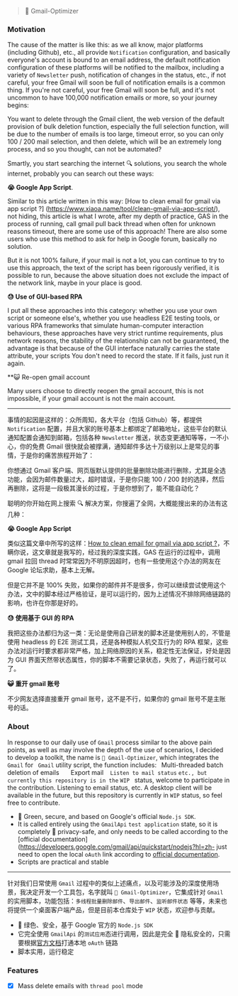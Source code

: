 > 📮 Gmail-Optimizer

### Motivation

The cause of the matter is like this: as we all know, major platforms (including Github), etc., all provide `Notification` configuration, and basically everyone's account is bound to an email address, the default notification configuration of these platforms will be notified to the mailbox, including a variety of `Newsletter` push, notification of changes in the status, etc., if not careful, your free Gmail will soon be full of notification emails is a common thing. If you're not careful, your free Gmail will soon be full, and it's not uncommon to have 100,000 notification emails or more, so your journey begins:

You want to delete through the Gmail client, the web version of the default provision of bulk deletion function, especially the full selection function, will be due to the number of emails is too large, timeout error, so you can only 100 / 200 mail selection, and then delete, which will be an extremely long process, and so you thought, can not be automated?

Smartly, you start searching the internet 🔍 solutions, you search the whole internet, probably you can search out these ways:

**😭 Google App Script**.

Similar to this article written in this way: [How to clean email for gmail via app script ?] (https://www.xiaoa.name/tool/clean-gmail-via-app-script/), not hiding, this article is what I wrote, after my depth of practice, GAS in the process of running, call gmail pull back thread when often for unknown reasons timeout, there are some use of this approach! There are also some users who use this method to ask for help in Google forum, basically no solution.

But it is not 100% failure, if your mail is not a lot, you can continue to try to use this approach, the text of the script has been rigorously verified, it is possible to run, because the above situation does not exclude the impact of the network link, maybe in your place is good.

**😓 Use of GUI-based RPA**

I put all these approaches into this category: whether you use your own script or someone else's, whether you use headless E2E testing tools, or various RPA frameworks that simulate human-computer interaction behaviours, these approaches have very strict runtime requirements, plus network reasons, the stability of the relationship can not be guaranteed, the advantage is that because of the GUI interface naturally carries the state attribute, your scripts You don't need to record the state. If it fails, just run it again.

**😺 Re-open gmail account

Many users choose to directly reopen the gmail account, this is not impossible, if your gmail account is not the main account.

---

事情的起因是这样的：众所周知，各大平台（包括 Github）等，都提供 `Notification` 配置，并且大家的账号基本上都绑定了邮箱地址，这些平台的默认通知配置会通知到邮箱，包括各种 `Newsletter` 推送，状态变更通知等等，一不小心，你的免费 Gmail 很快就会被撑满，通知邮件多达十万级别以上是常见的事情，于是你的痛苦旅程开始了：

你想通过 Gmail 客户端、网页版默认提供的批量删除功能进行删除，尤其是全选功能，会因为邮件数量过大，超时错误，于是你只能 100 / 200 封的选择，然后再删除，这将是一段极其漫长的过程，于是你想到了，能不能自动化？

聪明的你开始在网上搜索 🔍 解决方案，你搜遍了全网，大概能搜出来的办法有这几种：

**😭 Google App Script**

类似这篇文章中所写的这样：[How to clean email for gmail via app script ?](https://www.xiaoa.name/tool/clean-gmail-via-app-script/)，不瞒你说，这文章就是我写的，经过我的深度实践，GAS 在运行的过程中，调用 gmail 拉回 thread 时常常因为不明原因超时，也有一些使用这个办法的网友在 Google 论坛求助，基本上无解。

但是它并不是 100% 失败，如果你的邮件并不是很多，你可以继续尝试使用这个办法，文中的脚本经过严格验证，是可以运行的，因为上述情况不排除网络链路的影响，也许在你那是好的。

**😓 使用基于 GUI 的 RPA**

我把这些办法都归为这一类：无论是使用自己研发的脚本还是使用别人的，不管是使用 headless 的 E2E 测试工具，还是各种模拟人机交互行为的 RPA 框架，这些办法对运行时要求都非常严格，加上网络原因的关系，稳定性无法保证，好处是因为 GUI 界面天然带状态属性，你的脚本不需要记录状态，失败了，再运行就可以了。

**😺 重开 gmail 账号**

不少网友选择直接重开 gmail 账号，这不是不行，如果你的 gmail 账号不是主账号的话。

### About

In response to our daily use of `Gmail` process similar to the above pain points, as well as may involve the depth of the use of scenarios, I decided to develop a toolkit, the name is ` 📮 Gmail-Optimizer `, which integrates the ` Gmail` for ` Gmail` utility script, the function includes: ` `Multi-threaded batch deletion of emails ` ` ` ` Export mail ` ` ` Listen to mail status ` ` etc., but currently this repository is in the ` `WIP ` status, welcome to participate in the contribution. Listening to email status, etc. A desktop client will be available in the future, but this repository is currently in `WIP` status, so feel free to contribute.

* 🍃 Green, secure, and based on Google's official `Node.js SDK`.
* It is called entirely using the `GmailApi` `test application` state, so it is completely 🔏 privacy-safe, and only needs to be called according to the [official documentation](https://developers.google.com/gmail/api/quickstart/nodejs?hl=zh- just need to open the local `oAuth` link according to [official documentation]().
* Scripts are practical and stable

---

针对我们日常使用 `Gmail` 过程中的类似上述痛点，以及可能涉及的深度使用场景，我决定开发一个工具包，名字就叫 `📮 Gmail-Optimizer`，它集成针对 `Gmail` 的实用脚本，功能包括：`多线程批量删除邮件`、`导出邮件`、`监听邮件状态` 等等，未来也将提供一个桌面客户端产品，但是目前本仓库处于 `WIP` 状态，欢迎参与贡献。

* 🍃 绿色、安全，基于 Google 官方的 `Node.js SDK`
* 它完全使用 `GmailApi` 的`测试应用`态进行调用，因此是完全 🔏 隐私安全的，只需要根据[官方文档](https://developers.google.com/gmail/api/quickstart/nodejs?hl=zh-cn)打通本地 `oAuth` 链路
* 脚本实用，运行稳定

### Features

* [x] Mass delete emails with `thread pool` mode
